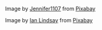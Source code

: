 Image by <a href="https://pixabay.com/users/Jennifer1107-376282/?utm_source=link-attribution&amp;utm_medium=referral&amp;utm_campaign=image&amp;utm_content=414391">Jennifer1107</a> from <a href="https://pixabay.com/?utm_source=link-attribution&amp;utm_medium=referral&amp;utm_campaign=image&amp;utm_content=414391">Pixabay</a>


Image by <a href="https://pixabay.com/users/IanZA-2026973/?utm_source=link-attribution&amp;utm_medium=referral&amp;utm_campaign=image&amp;utm_content=2793122">Ian Lindsay</a> from <a href="https://pixabay.com/?utm_source=link-attribution&amp;utm_medium=referral&amp;utm_campaign=image&amp;utm_content=2793122">Pixabay</a>
